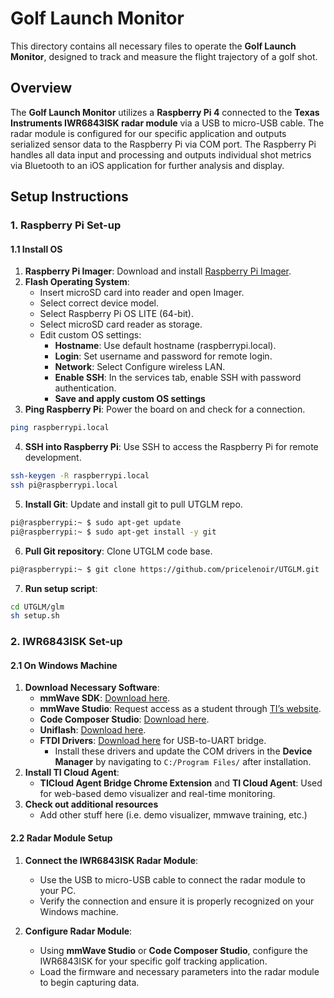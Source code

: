 # Golf Launch Monitor

This directory contains all necessary files to operate the **Golf Launch Monitor**, designed to track and measure the flight trajectory of a golf shot.

## Overview

The **Golf Launch Monitor** utilizes a **Raspberry Pi 4** connected to the **Texas Instruments IWR6843ISK radar module** via a USB to micro-USB cable. The radar module is configured for our specific application and outputs serialized sensor data to the Raspberry Pi via COM port. The Raspberry Pi handles all data input and processing and outputs individual shot metrics via Bluetooth to an iOS application for further analysis and display.


## Setup Instructions

### 1. Raspberry Pi Set-up
#### 1.1 Install OS
1. **Raspberry Pi Imager**: Download and install [Raspberry Pi Imager](https://www.raspberrypi.org/software/).
2. **Flash Operating System**: 
   - Insert microSD card into reader and open Imager.
   - Select correct device model.
   - Select Raspberry Pi OS LITE (64-bit).
   - Select microSD card reader as storage.
   - Edit custom OS settings:
      - **Hostname**: Use default hostname (raspberrypi.local).
      - **Login**: Set username and password for remote login.
      - **Network**: Select Configure wireless LAN.
      - **Enable SSH**: In the services tab, enable SSH with password authentication.
      - **Save and apply custom OS settings**
3. **Ping Raspberry Pi**: Power the board on and check for a connection.
```bash
ping raspberrypi.local
```
4. **SSH into Raspberry Pi**: Use SSH to access the Raspberry Pi for remote development.
```bash
ssh-keygen -R raspberrypi.local
ssh pi@raspberrypi.local
```
5. **Install Git**: Update and install git to pull UTGLM repo.
```bash
pi@raspberrypi:~ $ sudo apt-get update
pi@raspberrypi:~ $ sudo apt-get install -y git
```
6. **Pull Git repository**: Clone UTGLM code base.
```bash
pi@raspberrypi:~ $ git clone https://github.com/pricelenoir/UTGLM.git
```
7. **Run setup script**:
```bash
cd UTGLM/glm
sh setup.sh
```

### 2. IWR6843ISK Set-up
#### 2.1 On Windows Machine
1. **Download Necessary Software**:
   - **mmWave SDK**: [Download here](https://www.ti.com/tool/MMWAVE-SDK).
   - **mmWave Studio**: Request access as a student through [TI’s website](https://www.ti.com/tool/MMWAVE-STUDIO).
   - **Code Composer Studio**: [Download here](https://www.ti.com/tool/CCSTUDIO).
   - **Uniflash**: [Download here](https://www.ti.com/tool/UNIFLASH).
   - **FTDI Drivers**: [Download here](https://ftdichip.com/drivers/) for USB-to-UART bridge.
     - Install these drivers and update the COM drivers in the **Device Manager** by navigating to `C:/Program Files/` after installation.
2. **Install TI Cloud Agent**:
   - **TICloud Agent Bridge Chrome Extension** and **TI Cloud Agent**: Used for web-based demo visualizer and real-time monitoring.
3. **Check out additional resources**
   - Add other stuff here (i.e. demo visualizer, mmwave training, etc.)

   
#### 2.2 Radar Module Setup
1. **Connect the IWR6843ISK Radar Module**:
   - Use the USB to micro-USB cable to connect the radar module to your PC.
   - Verify the connection and ensure it is properly recognized on your Windows machine.

2. **Configure Radar Module**:
   - Using **mmWave Studio** or **Code Composer Studio**, configure the IWR6843ISK for your specific golf tracking application.
   - Load the firmware and necessary parameters into the radar module to begin capturing data.
